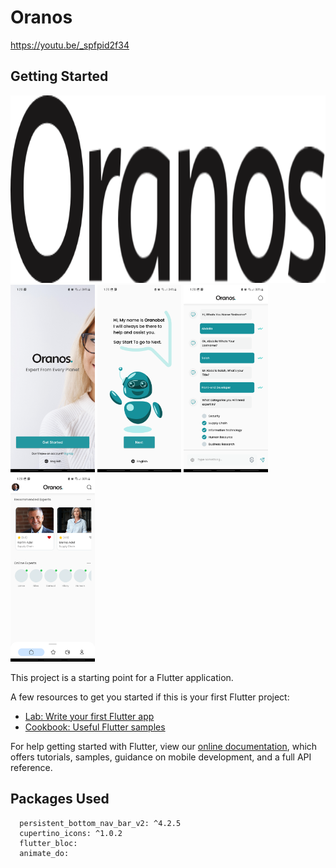 # Oranos

https://youtu.be/_spfpid2f34

## Getting Started
<img src="screenshot/Logo.png" height="300em" />     <img src="screenshot/s1.png" height="300em" />   <img src="screenshot/s2.png" height="300em" />  <img src="screenshot/s3.png" height="300em" />   <img src="screenshot/s4.png" height="300em" /> 

This project is a starting point for a Flutter application.

A few resources to get you started if this is your first Flutter project:

- [Lab: Write your first Flutter app](https://flutter.dev/docs/get-started/codelab)
- [Cookbook: Useful Flutter samples](https://flutter.dev/docs/cookbook)

For help getting started with Flutter, view our
[online documentation](https://flutter.dev/docs), which offers tutorials,
samples, guidance on mobile development, and a full API reference.

## Packages Used
```
  persistent_bottom_nav_bar_v2: ^4.2.5
  cupertino_icons: ^1.0.2
  flutter_bloc:
  animate_do:
 
````
